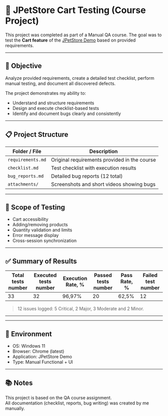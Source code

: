 # 🐥 JPetStore Cart Testing (Course Project)

This project was completed as part of a Manual QA course.
The goal was to test the **Cart feature** of the [JPetStore Demo](https://jpetstore.mate.academy/) based on provided requirements.

---

## 🎯 Objective
Analyze provided requirements, create a detailed test checklist, perform manual testing, and document all discovered defects.  

The project demonstrates my ability to:
- Understand and structure requirements  
- Design and execute checklist-based tests  
- Identify and document bugs clearly and consistently

---

## 📋 Project Structure
| Folder / File | Description |
|----------------|-------------|
| `requirements.md` | Original requirements provided in the course |
| `checklist.md` | Test checklist with execution results |
| `bug_reports.md` | Detailed bug reports (12 total) |
| `attachments/` | Screenshots and short videos showing bugs |

---

## 🧠 Scope of Testing
- Cart accessibility  
- Adding/removing products  
- Quantity validation and limits  
- Error message display  
- Cross-session synchronization  

---

## ✅ Summary of Results
| Total tests number | Executed tests number | Execution Rate, % | Passed tests number | Pass Rate, % | Failed test number |
|------------------|--------|--------|----------|--------|----------|
| 33 | 32 | 96,97% | 20 | 62,5% | 12 |

> 12 issues logged: 5 Critical, 2 Major, 3 Moderate and 2 Minor.

---

---

## 🧩 Environment
- OS: Windows 11  
- Browser: Chrome (latest)  
- Application: JPetStore Demo  
- Type: Manual Functional + UI

---

## 📚 Notes
This project is based on the QA course assignment.  
All documentation (checklist, reports, bug writing) was created by me manually.

